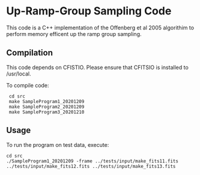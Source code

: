 # Up-Ramp-Group Sampling Code

This code is a C++ implementation of the Offenberg et al 2005 algorithim to perform memory efficent up the ramp group sampling.

## Compilation
This code depends on CFISTIO. Please ensure that CFITSIO is installed to /usr/local.

To compile code:

```
 cd src
 make SampleProgram1_20201209
 make SampleProgram2_20201209
 make SampleProgram3_20201210
```

## Usage
To run the program on test data, execute:
```
cd src
./SampleProgram1_20201209 -frame ../tests/input/make_fits11.fits ../tests/input/make_fits12.fits ../tests/input/make_fits13.fits

```
